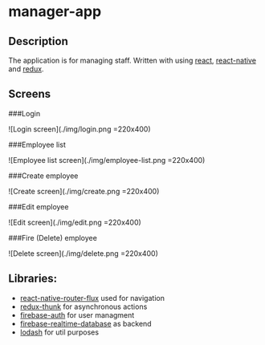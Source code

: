 # manager-app

## Description

The application is for managing staff. Written with using [react], [react-native] and [redux].

## Screens

###Login

![Login screen](./img/login.png =220x400)

###Employee list

![Employee list screen](./img/employee-list.png =220x400)

###Create employee

![Create screen](./img/create.png =220x400)

###Edit employee

![Edit screen](./img/edit.png =220x400)

###Fire (Delete) employee

![Delete screen](./img/delete.png =220x400)

## Libraries:
- [react-native-router-flux] used for navigation
- [redux-thunk] for asynchronous actions
- [firebase-auth] for user managment
- [firebase-realtime-database] as backend
- [lodash] for util purposes

[react]: <https://reactjs.org>
[react-native]: <https://facebook.github.io/react-native/>
[redux]: <https://redux.js.org/introduction>
[react-native-router-flux]: <https://github.com/RNRF/react-native-router-flux>
[redux-thunk]: <https://github.com/reduxjs/redux-thunk>
[firebase-auth]: <https://firebase.google.com/docs/auth/>
[firebase-realtime-database]: <https://firebase.google.com/docs/database/>
[lodash]: <https://lodash.com/>